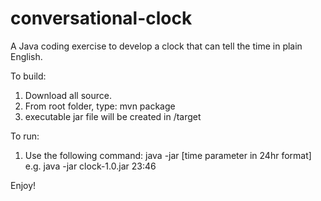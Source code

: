 conversational-clock
====================

A Java coding exercise to develop a clock that can tell the time in plain English.

To build:

1. Download all source.
2. From root folder, type:
	mvn package
3. executable jar file will be created in <root folder>/target

To run:

1. Use the following command:
	java -jar <jar file name> [time parameter in 24hr format]
	e.g. 
	java -jar clock-1.0.jar 23:46
	
Enjoy!
